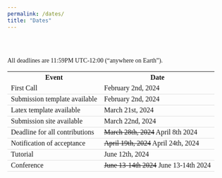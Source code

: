 ```yaml
---
permalink: /dates/
title: "Dates"
---
```

<html>
<head>
<meta name="viewport" content="width=device-width, initial-scale=1">
<style>
h1, h2, h3, h4, h5, body {
  font-family: 'Akaya Telivigala';
} 

html {
  box-sizing: border-box;
}

*, *:before, *:after {
  box-sizing: inherit;
}

.column {
  float: left;
  width: auto;
  margin-bottom: 6px;
  padding: 0 6px;
}

@media screen and (max-width: 1000px) {
  .column {
    width: auto;
    display: block;
  }
}

.card {
  box-shadow: 0 4px 8px 0 rgba(0, 0, 0, 0.2);
}

.container {
  padding: 0 52px;
}

.container::after, .row::after {
  content: "";
  clear: both;
  display: table;
}

table {
  width: auto;
}

th, td {
  text-align: left;
  padding: 10px;
}
td {
  border-bottom: 1px solid #ddd;
}
</style>
</head>
<body>

  <br>
  <div class="column">
    <div class="card">
    <br>
      <div class="container">
        <p>All deadlines are 11:59PM UTC-12:00 (“anywhere on Earth”).</p>
<table>
  <tr>
    <th>Event</th>
    <th>Date</th>
  </tr>
  
  <tr>
    <td>First Call</td>
    <td>February 2nd, 2024</td>
  </tr>
  
  <tr>
    <td>Submission template available</td>
    <td>February 2nd, 2024</td>
  </tr> 
  
  <tr>
    <td>Latex template available</td>
    <td>March 21st, 2024</td>
  </tr>
  
  <tr>
    <td>Submission site available</td>
    <td>March 22nd, 2024</td>
  </tr>
  
  <tr>
    <td>Deadline for all contributions</td>
    <td><del>March 28th, 2024</del> April 8th 2024</td>
  </tr>

  <tr>
  	<td>Notification of acceptance</td>
    <td><del>April 19th, 2024</del> April 24th, 2024</td>
  </tr>
  
  <tr>
    <td>Tutorial</td>
    <td>June 12th, 2024 </td>
  </tr>
  
  <tr>
    <td>Conference</td>
    <td><del>June 13-14th 2024</del> June 13-14th 2024</td>
  </tr>
</table>
      </div>
          <br>
    </div>
  </div>

</body>
</html>

<!-- <html>
<head>
<style>
h1, h2, h3, h4, h5, h6 {
  font-family: 'Akaya Telivigala';
}
body {
    font-family: 'Akaya Telivigala';
}

th, tr, td {
  border: 2px solid black;
  font-family: 'Akaya Telivigala';
}

tr:nth-child(even) {
  background-color: rgba(150, 212, 212, 0.4);
}
</style>
</head>

<body>
<p>All deadlines are 11:59PM UTC-12:00 (“anywhere on Earth”).</p>

<table>
  <tr>
    <th>Event</th>
    <th>Date</th>
  </tr>
  
  <tr>
    <td>First Call</td>
    <td>February 2nd, 2024</td>
  </tr>
  
  <tr>
    <td>Submission template available</td>
    <td>February 2nd, 2024</td>
  </tr> 
  
  <tr>
    <td>Latex template available</td>
    <td>March 21st, 2024</td>
  </tr>
  
  <tr>
    <td>Submission site available</td>
    <td>March 22nd, 2024</td>
  </tr>
  
  <tr>
    <td>Deadline for all contributions</td>
    <td><del>March 28th, 2024</del> April 8th 2024</td>
  </tr>

  <tr>
  	<td>Notification of acceptance</td>
    <td><del>April 19th, 2024</del> April 24th, 2024</td>
  </tr>
  
  <tr>
    <td>Tutorial</td>
    <td>June 12th, 2024 </td>
  </tr>
  
  <tr>
    <td>Conference</td>
    <td><del>June 13-14th 2024</del> June 13-14th 2024</td>
  </tr>
</table>

</body>
</html> -->
